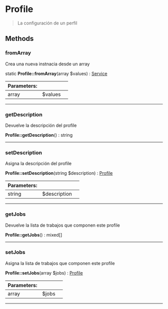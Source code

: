 
                                                                                                                                            
    
# Profile


> La configuración de un perfil
>
> 








## Methods

### fromArray
Crea una nueva instnacia desde un array


static **Profile::fromArray**(array $values) : [Service](../../../../Service.md)


|Parameters: | | |
| --- | --- | --- |
|array |$values |  |

---


### getDescription
Devuelve la descripción del profile


**Profile::getDescription**() : string



---


### setDescription
Asigna la descripción del profile


**Profile::setDescription**(string $description) : [Profile](../../../../Profile.md)


|Parameters: | | |
| --- | --- | --- |
|string |$description |  |

---


### getJobs
Devuelve la lista de trabajos que componen este profile


**Profile::getJobs**() : mixed[]



---


### setJobs
Asigna la lista de trabajos que componen este profile


**Profile::setJobs**(array $jobs) : [Profile](../../../../Profile.md)


|Parameters: | | |
| --- | --- | --- |
|array |$jobs |  |

---


                                                                                                                                                                                                                                                                                                                                                                                                            
    
                                                                                                                                                                                                                                                                             
                